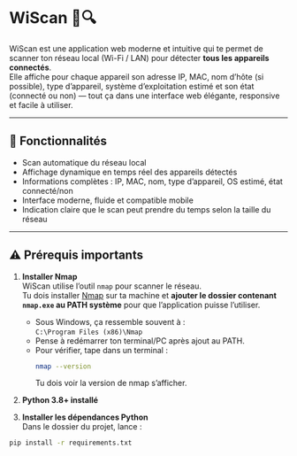 # WiScan 📡🔍

WiScan est une application web moderne et intuitive qui te permet de scanner ton réseau local (Wi-Fi / LAN) pour détecter **tous les appareils connectés**.  
Elle affiche pour chaque appareil son adresse IP, MAC, nom d’hôte (si possible), type d’appareil, système d’exploitation estimé et son état (connecté ou non) — tout ça dans une interface web élégante, responsive et facile à utiliser.  

---

## 🚀 Fonctionnalités

- Scan automatique du réseau local  
- Affichage dynamique en temps réel des appareils détectés  
- Informations complètes : IP, MAC, nom, type d’appareil, OS estimé, état connecté/non  
- Interface moderne, fluide et compatible mobile  
- Indication claire que le scan peut prendre du temps selon la taille du réseau  

---

## ⚠️ Prérequis importants

1. **Installer Nmap**  
WiScan utilise l’outil `nmap` pour scanner le réseau.  
Tu dois installer [Nmap](https://nmap.org/download.html) sur ta machine et **ajouter le dossier contenant `nmap.exe` au PATH système** pour que l’application puisse l’utiliser.  
   
   - Sous Windows, ça ressemble souvent à :  
     `C:\Program Files (x86)\Nmap`  
   - Pense à redémarrer ton terminal/PC après ajout au PATH.  
   - Pour vérifier, tape dans un terminal :  
     ```bash
     nmap --version
     ```
     Tu dois voir la version de nmap s’afficher.

2. **Python 3.8+ installé**

3. **Installer les dépendances Python**  
Dans le dossier du projet, lance :  
```bash
pip install -r requirements.txt
```
